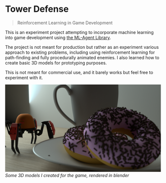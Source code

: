 # Tower Defense
> Reinforcement Learning in Game Development

This is an experiment project attempting to incorporate machine learning into game development using [the ML-Agent Library](https://unity.com/products/machine-learning-agents).

The project is not meant for production but rather as an experiment various approach to existing problems, including using reinforcement learning for path-finding and fully procedurally animated enemies. I also learned how to create basic 3D models for prototyping purposes.

This is not meant for commercial use, and it barely works but feel free to experiment with it.

![](./ReadMe/project-towerdefense-rendered.png)_Some 3D models I created for the game, rendered in blender_
